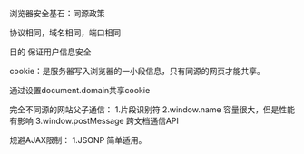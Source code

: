 浏览器安全基石：同源政策

协议相同，域名相同，端口相同

目的 保证用户信息安全

cookie：是服务器写入浏览器的一小段信息，只有同源的网页才能共享。

通过设置document.domain共享cookie

完全不同源的网站父子通信：
1.片段识别符
2.window.name 容量很大，但是性能有影响
3.window.postMessage 跨文档通信API

规避AJAX限制：
1.JSONP
简单适用。